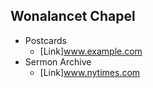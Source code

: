 ## Wonalancet Chapel 

- Postcards
  - [Link]www.example.com
- Sermon Archive
  - [Link]www.nytimes.com

